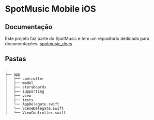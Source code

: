 # SpotMusic Mobile iOS

## Documentação

Este projeto faz parte do SpotMusic e tem um repositorio dedicado para documentações: [spotmusic_docs](https://github.com/spotmusic-grupo-9/spotmusic_docs)

## Pastas

```
.
├── app                  
│   ├── controller       
│   ├── model            
│   ├── storyboards      
│   ├── supporting       
│   ├── view             
│   ├── tests
│   └── AppDelegate.swift
│   └── SceneDelegate.swift
│   └── ViewController.swift
```
